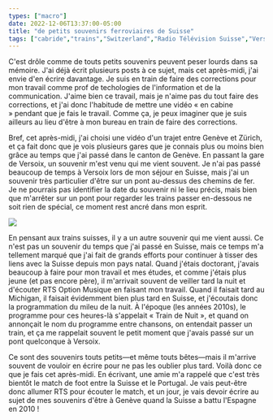```yaml
---
types: ["macro"]
date: 2022-12-06T13:37:00-05:00
title: "de petits souvenirs ferroviaires de Suisse"
tags: ["cabride","trains","Switzerland","Radio Télévision Suisse","Versoix"]
---
```

C'est drôle comme de touts petits souvenirs peuvent peser lourds dans sa mémoire. J'ai déjà écrit plusieurs posts à ce sujet, mais cet après-midi, j'ai envie d'en écrire davantage. Je suis en train de faire des corrections pour mon travail comme prof de techologies de l'information et de la communication. J'aime bien ce travail, mais je n'aime pas du tout faire des corrections, et j'ai donc l'habitude de mettre une vidéo « en cabine » pendant que je fais le travail. Comme ça, je peux imaginer que je suis ailleurs au lieu d'être à mon bureau en train de faire des corrections. 

Bref, cet après-midi, j'ai choisi une vidéo d'un trajet entre Genève et Zürich, et ça fait donc que je vois plusieurs gares que je connais plus ou moins bien grâce au temps que j'ai passé dans le canton de Genève. En passant la gare de Versoix, un souvenir m'est venu qui me vient souvent. Je n'ai pas passé beaucoup de temps à Versoix lors de mon séjour en Suisse, mais j'ai un souvenir très particulier d'être sur un pont au-dessus des chemins de fer. Je ne pourrais pas identifier la date du souvenir ni le lieu précis, mais bien que m'arrêter sur un pont pour regarder les trains passer en-dessous ne soit rien de spécial, ce moment rest ancré dans mon esprit.

![](/Versoix.png)

En pensant aux trains suisses, il y a un autre souvenir qui me vient aussi. Ce n'est pas un souvenir du temps que j'ai passé en Suisse, mais ce temps m'a tellement marqué que j'ai fait de grands efforts pour continuer à tisser des liens avec la Suisse depuis mon pays natal. Quand j'étais doctorant, j'avais beaucoup à faire pour mon travail et mes études, et comme j'étais plus jeune (et pas encore père), il m'arrivait souvent de veiller tard la nuit et d'écouter RTS Option Musique en faisant mon travail. Quand il faisait tard au Michigan, il faisait évidemment bien plus tard en Suisse, et j'écoutais donc la programmation du mileu de la nuit. À l'époque (les années 2010s), le programme pour ces heures-là s'appelait « Train de Nuit », et quand on annonçait le nom du programme entre chansons, on entendait passer un train, et ça me rappelait souvent le petit moment que j'avais passé sur un pont quelconque à Versoix.

Ce sont des souvenirs touts petits—et même touts bêtes—mais il m'arrive souvent de vouloir en écrire pour ne pas les oublier plus tard. Voilà donc ce que je fais cet après-midi. En écrivant, une amie m'a rappelé que c'est très bientôt le match de foot entre la Suisse et le Portugal. Je vais peut-être donc allumer RTS pour écouter le match, et un jour, je vais devoir écrire au sujet de mes souvenirs d'être à Genève quand la Suisse a battu l'Espagne en 2010 !
